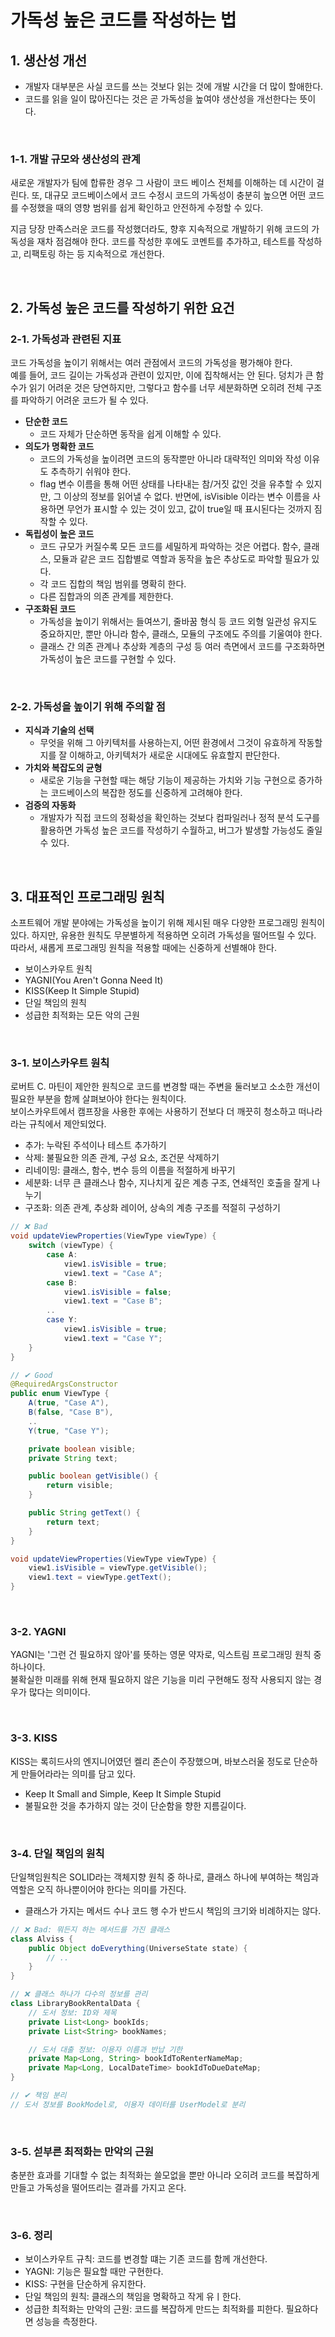 # 가독성 높은 코드를 작성하는 법

## 1. 생산성 개선

 - 개발자 대부분은 사실 코드를 쓰는 것보다 읽는 것에 개발 시간을 더 많이 할애한다.
 - 코드를 읽을 일이 많아진다는 것은 곧 가독성을 높여야 생산성을 개선한다는 뜻이다.

<br/>

### 1-1. 개발 규모와 생산성의 관계

새로운 개발자가 팀에 합류한 경우 그 사람이 코드 베이스 전체를 이해하는 데 시간이 걸린다. 또, 대규모 코드베이스에서 코드 수정시 코드의 가독성이 충분히 높으면 어떤 코드를 수정했을 때의 영향 범위를 쉽게 확인하고 안전하게 수정할 수 있다.  

지금 당장 만족스러운 코드를 작성했더라도, 향후 지속적으로 개발하기 위해 코드의 가독성을 재차 점검해야 한다. 코드를 작성한 후에도 코멘트를 추가하고, 테스트를 작성하고, 리팩토링 하는 등 지속적으로 개선한다.  

<br/>

## 2. 가독성 높은 코드를 작성하기 위한 요건

### 2-1. 가독성과 관련된 지표

코드 가독성을 높이기 위해서는 여러 관점에서 코드의 가독성을 평가해야 한다.  
예를 들어, 코드 길이는 가독성과 관련이 있지만, 이에 집착해서는 안 된다. 덩치가 큰 함수가 읽기 어려운 것은 당연하지만, 그렇다고 함수를 너무 세분화하면 오히려 전체 구조를 파악하기 어려운 코드가 될 수 있다.  

 - __단순한 코드__
    - 코드 자체가 단순하면 동작을 쉽게 이해할 수 있다.
 - __의도가 명확한 코드__
    - 코드의 가독성을 높이려면 코드의 동작뿐만 아니라 대략적인 의미와 작성 이유도 추측하기 쉬워야 한다.
    - flag 변수 이름을 통해 어떤 상태를 나타내는 참/거짓 값인 것을 유추할 수 있지만, 그 이상의 정보를 읽어낼 수 없다. 반면에, isVisible 이라는 변수 이름을 사용하면 무언가 표시할 수 있는 것이 있고, 값이 true일 때 표시된다는 것까지 짐작할 수 있다.
 - __독립성이 높은 코드__
    - 코드 규모가 커질수록 모든 코드를 세밀하게 파악하는 것은 어렵다. 함수, 클래스, 모듈과 같은 코드 집합별로 역할과 동작을 높은 추상도로 파악할 필요가 있다.
    - 각 코드 집합의 책임 범위를 명확히 한다.
    - 다른 집합과의 의존 관계를 제한한다.
 - __구조화된 코드__
    - 가독성을 높이기 위해서는 들여쓰기, 줄바꿈 형식 등 코드 외형 일관성 유지도 중요하지만, 뿐만 아니라 함수, 클래스, 모듈의 구조에도 주의를 기울여야 한다.
    - 클래스 간 의존 관계나 추상화 계층의 구성 등 여러 측면에서 코드를 구조화하면 가독성이 높은 코드를 구현할 수 있다.

<br/>

### 2-2. 가독성을 높이기 위해 주의할 점

 - __지식과 기술의 선택__
    - 무엇을 위해 그 아키텍처를 사용하는지, 어떤 환경에서 그것이 유효하게 작동할지를 잘 이해하고, 아키텍처가 새로운 시대에도 유효할지 판단한다.
 - __가치와 복잡도의 균형__
    - 새로운 기능을 구현할 때는 해당 기능이 제공하는 가치와 기능 구현으로 증가하는 코드베이스의 복잡한 정도를 신중하게 고려해야 한다.
 - __검증의 자동화__
    - 개발자가 직접 코드의 정확성을 확인하는 것보다 컴파일러나 정적 분석 도구를 활용하면 가독성 높은 코드를 작성하기 수월하고, 버그가 발생할 가능성도 줄일 수 있다.

<br/>

## 3. 대표적인 프로그래밍 원칙

소프트웨어 개발 분야에는 가독성을 높이기 위해 제시된 매우 다양한 프로그래밍 원칙이 있다. 하지만, 유용한 원칙도 무분별하게 적용하면 오히려 가독성을 떨어뜨릴 수 있다. 따라서, 새롭게 프로그래밍 원칙을 적용할 때에는 신중하게 선별해야 한다.  
 - 보이스카우트 원칙
 - YAGNI(You Aren't Gonna Need It)
 - KISS(Keep It Simple Stupid)
 - 단일 책임의 원칙
 - 성급한 최적화는 모든 악의 근원

<br/>

### 3-1. 보이스카우트 원칙

로버트 C. 마틴이 제안한 원칙으로 코드를 변경할 때는 주변을 둘러보고 소소한 개선이 필요한 부분을 함께 살펴보아야 한다는 원칙이다.  
보이스카우트에서 캠프장을 사용한 후에는 사용하기 전보다 더 깨끗히 청소하고 떠나라라는 규칙에서 제안되었다.  

 - 추가: 누락된 주석이나 테스트 추가하기
 - 삭제: 불필요한 의존 관계, 구성 요소, 조건문 삭제하기
 - 리네이밍: 클래스, 함수, 변수 등의 이름을 적절하게 바꾸기
 - 세분화: 너무 큰 클래스나 함수, 지나치게 깊은 계층 구조, 연쇄적인 호출을 잘게 나누기
 - 구조화: 의존 관계, 추상화 레이어, 상속의 계층 구조를 적절히 구성하기

```java
// ❌ Bad
void updateViewProperties(ViewType viewType) {
    switch (viewType) {
        case A:
            view1.isVisible = true;
            view1.text = "Case A";
        case B:
            view1.isVisible = false;
            view1.text = "Case B";
        ..
        case Y:
            view1.isVisible = true;
            view1.text = "Case Y";
    }
}

// ✔ Good
@RequiredArgsConstructor
public enum ViewType {
    A(true, "Case A"),
    B(false, "Case B"),
    ..
    Y(true, "Case Y");

    private boolean visible;
    private String text;

    public boolean getVisible() {
        return visible;
    }

    public String getText() {
        return text;
    }
}

void updateViewProperties(ViewType viewType) {
    view1.isVisible = viewType.getVisible();
    view1.text = viewType.getText();
}
```
<br/>

### 3-2. YAGNI

YAGNI는 '그런 건 필요하지 않아'를 뜻하는 영문 약자로, 익스트림 프로그래밍 원칙 중 하나이다.  
불확실한 미래를 위해 현재 필요하지 않은 기능을 미리 구현해도 정작 사용되지 않는 경우가 많다는 의미이다.  

<br/>

### 3-3. KISS

KISS는 록히드사의 엔지니어였던 켈리 존슨이 주장했으며, 바보스러울 정도로 단순하게 만들어라라는 의미를 담고 있다.  
 - Keep It Small and Simple, Keep It Simple Stupid
 - 불필요한 것을 추가하지 않는 것이 단순함을 향한 지름길이다.

<br/>

### 3-4. 단일 책임의 원칙

단일책임원칙은 SOLID라는 객체지향 원칙 중 하나로, 클래스 하나에 부여하는 책임과 역할은 오직 하나뿐이어야 한다는 의미를 가진다.  
 - 클래스가 가지는 메서드 수나 코드 행 수가 반드시 책임의 크기와 비례하지는 않다.
```java
// ❌ Bad: 뭐든지 하는 메서드를 가진 클래스
class Alviss {
    public Object doEverything(UniverseState state) {
        // ..
    }
}

// ❌ 클래스 하나가 다수의 정보를 관리
class LibraryBookRentalData {
    // 도서 정보: ID와 제목
    private List<Long> bookIds;
    private List<String> bookNames;

    // 도서 대출 정보: 이용자 이름과 반납 기한
    private Map<Long, String> bookIdToRenterNameMap;
    private Map<Long, LocalDateTime> bookIdToDueDateMap;
}

// ✔ 책임 분리
// 도서 정보를 BookModel로, 이용자 데이터를 UserModel로 분리
```
<br/>

### 3-5. 섣부른 최적화는 만악의 근원

충분한 효과를 기대할 수 없는 최적화는 쓸모없을 뿐만 아니라 오히려 코드를 복잡하게 만들고 가독성을 떨어뜨리는 결과를 가지고 온다.  

<br/>

### 3-6. 정리

 - 보이스카우트 규칙: 코드를 변경할 떄는 기존 코드를 함께 개선한다.
 - YAGNI: 기능은 필요할 때만 구현한다.
 - KISS: 구현을 단순하게 유지한다.
 - 단일 책임의 원칙: 클래스의 책임을 명확하고 작게 유ㅣ한다.
 - 성급한 최적화는 만악의 근원: 코드를 복잡하게 만드는 최적화를 피한다. 필요하다면 성능을 측정한다.

